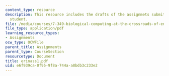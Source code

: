 ```yaml
---
content_type: resource
description: This resource includes the drafts of the assignmets submitted by the
  student.
file: /media/courses/7-349-biological-computing-at-the-crossroads-of-engineering-and-science-spring-2005/e6f939ca0f959f8a744aa8bdb3c233e2_erinass1.pdf
file_type: application/pdf
learning_resource_types:
- Assignments
ocw_type: OCWFile
parent_title: Assignments
parent_type: CourseSection
resourcetype: Document
title: erinass1.pdf
uid: e6f939ca-0f95-9f8a-744a-a8bdb3c233e2
---
```

